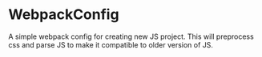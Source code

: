 # WebpackConfig
A simple webpack config for creating new JS project.
This will preprocess css and parse JS to make it compatible to older version of JS.
